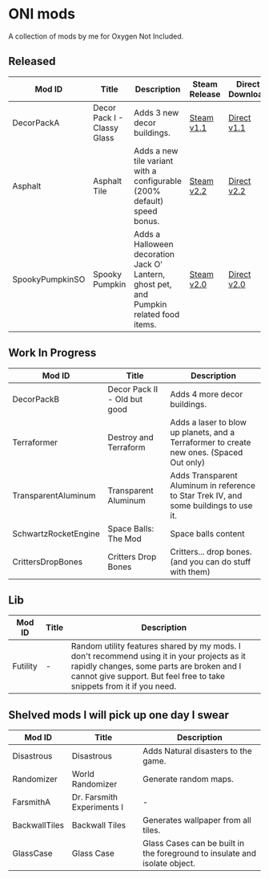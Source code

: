 # ONI mods

A collection of mods by me for Oxygen Not Included.

## Released
| Mod ID | Title | Description | Steam Release | Direct Download |
|-|-|-|-|-|
| DecorPackA | Decor Pack I - Classy Glass | Adds 3 new decor buildings. | [Steam v1.1](https://steamcommunity.com/sharedfiles/filedetails/?id=2660131829) | [Direct v1.1](https://github.com/aki-art/ONI-Mods/releases/tag/v1.1.0.0-decorpack-i) |
| Asphalt | Asphalt Tile | Adds a new tile variant with a configurable (200% default) speed bonus. | [Steam v2.2](https://steamcommunity.com/sharedfiles/filedetails/?id=2185192990) | [Direct v2.2](https://github.com/aki-art/ONI-Mods/releases/tag/v2.2.0.0-asphalt-tile) |
| SpookyPumpkinSO | Spooky Pumpkin | Adds a Halloween decoration Jack O' Lantern,  ghost pet, and Pumpkin related food items. | [Steam v2.0](https://steamcommunity.com/sharedfiles/filedetails/?id=2266608310)| [Direct v2.0](https://github.com/aki-art/ONI-Mods/releases/tag/v2.0-spooky-pumpkin) |

## Work In Progress
| Mod ID | Title | Description |
|-|-|-|
| DecorPackB | Decor Pack II - Old but good | Adds 4 more decor buildings. |
| Terraformer | Destroy and Terraform | Adds a laser to blow up planets, and a Terraformer to create new ones. (Spaced Out only) |
| TransparentAluminum | Transparent Aluminum | Adds Transparent Aluminum in reference to Star Trek IV, and some buildings to use it. |
| SchwartzRocketEngine | Space Balls: The Mod | Space balls content |
| CrittersDropBones | Critters Drop Bones | Critters... drop bones. (and you can do stuff with them) |

## Lib
| Mod ID | Title | Description |
|-|-|-|
| Futility | - | Random utility features shared by my mods. I don't recommend using it in your projects as it rapidly changes, some parts are broken and I cannot give support. But feel free to take snippets from it if you need.|

## Shelved mods I will pick up one day I swear
| Mod ID | Title | Description |
|-|-|-|
| Disastrous | Disastrous | Adds Natural disasters to the game. |
| Randomizer | World Randomizer | Generate random maps. |
| FarsmithA | Dr. Farsmith Experiments I | - |
| BackwallTiles | Backwall Tiles | Generates wallpaper from all tiles. |
| GlassCase | Glass Case | Glass Cases can be built in the foreground to insulate and isolate object. |